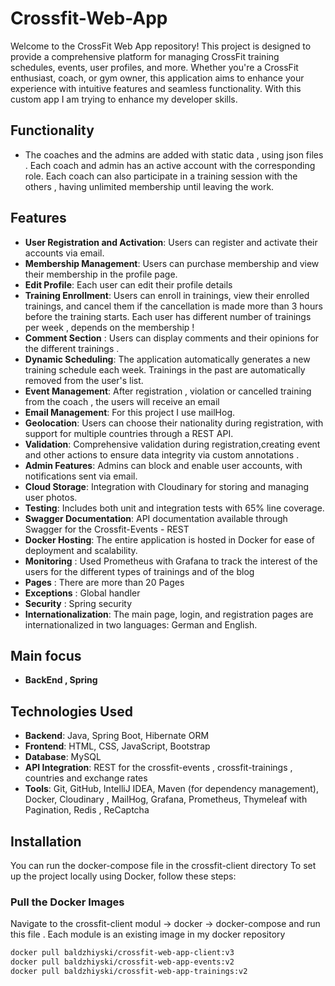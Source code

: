 # Crossfit-Web-App

Welcome to the CrossFit Web App repository! This project is designed to provide a comprehensive platform for managing CrossFit training schedules, events, user profiles, and more. Whether you're a CrossFit enthusiast, coach, or gym owner, this application aims to enhance your experience with intuitive features and seamless functionality. With this custom app I am trying to enhance my developer skills.

## Functionality
- The coaches and the admins are added with static data , using json files . Each coach and admin has an active account with the corresponding role. Each coach can also participate in a training session with the others , having unlimited membership until leaving the work.


## Features
- **User Registration and Activation**: Users can register and activate their accounts via email.
- **Membership Management**: Users can purchase membership and view their membership in the profile page.
- **Edit Profile**: Each user can edit their profile details 
- **Training Enrollment**: Users can enroll in trainings, view their enrolled trainings, and cancel them if the cancellation is made more than 3 hours before the training starts. Each user has different number of trainings per week , depends on the membership !
- **Comment Section** : Users can display comments and their opinions for the different trainings .
- **Dynamic Scheduling**: The application automatically generates a new training schedule each week. Trainings in the past are automatically removed from the user's list.
- **Event Management**: After registration , violation or cancelled training from the coach , the users will receive an email
- **Email Management**: For this project I use mailHog.
- **Geolocation**: Users can choose their nationality during registration, with support for multiple countries through a REST API.
- **Validation**: Comprehensive validation during registration,creating event and other actions  to ensure data integrity via custom annotations .
- **Admin Features**: Admins can block and enable user accounts, with notifications sent via email.
- **Cloud Storage**: Integration with Cloudinary for storing and managing user photos.
- **Testing**: Includes both unit and integration tests with 65% line coverage.
- **Swagger Documentation**: API documentation available through Swagger for the Crossfit-Events - REST
- **Docker Hosting**: The entire application is hosted in Docker for ease of deployment and scalability.
- **Monitoring** : Used Prometheus with Grafana to track the interest of the users for the different types of trainings and of the blog 
- **Pages** : There are more than 20 Pages
- **Exceptions** : Global handler 
- **Security** : Spring security
- **Internationalization**: The main page, login, and registration pages are internationalized in two languages: German and English.

## Main focus 
- **BackEnd , Spring**

## Technologies Used

- **Backend**: Java, Spring Boot, Hibernate ORM
- **Frontend**: HTML, CSS, JavaScript, Bootstrap
- **Database**: MySQL
- **API Integration**: REST  for the crossfit-events , crossfit-trainings , countries and exchange rates
- **Tools**: Git, GitHub, IntelliJ IDEA, Maven (for dependency management), Docker, Cloudinary , MailHog, Grafana, Prometheus, Thymeleaf with Pagination, Redis , ReCaptcha 


## Installation
You can run the docker-compose file in the crossfit-client directory
To set up the project locally using Docker, follow these steps:

### Pull the Docker Images

Navigate to the crossfit-client modul -> docker -> docker-compose and run this file .
Each module is an existing image in my docker repository
```bash
docker pull baldzhiyski/crossfit-web-app-client:v3
docker pull baldzhiyski/crossfit-web-app-events:v2
docker pull baldzhiyski/crossfit-web-app-trainings:v2
